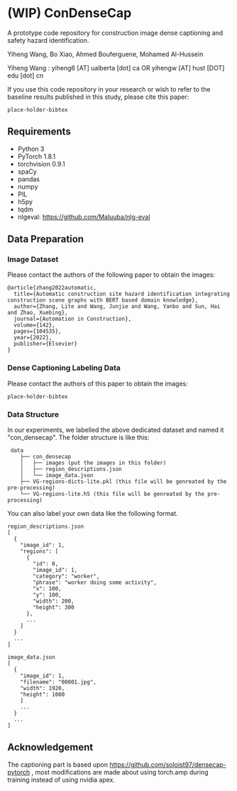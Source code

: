 # (WIP) ConDenseCap

A prototype code repository for construction image dense captioning and safety hazard identification.

Yiheng Wang, Bo Xiao, Ahmed Bouferguene, Mohamed Al-Hussein

Yiheng Wang : yiheng6 [AT] ualberta [dot] ca OR yihengw [AT] hust [DOT] edu [dot] cn

If you use this code repository in your research or wish to refer to the baseline results published in this study, please cite this paper:

```
place-holder-bibtex
```

## Requirements

- Python 3
- PyTorch 1.8.1
- torchvision 0.9.1
- spaCy
- pandas
- numpy
- PIL
- h5py
- tqdm
- nlgeval: https://github.com/Maluuba/nlg-eval

## Data Preparation

### Image Dataset

Please contact the authors of the following paper to obtain the images:

```
@article{zhang2022automatic,
  title={Automatic construction site hazard identification integrating construction scene graphs with BERT based domain knowledge},
  author={Zhang, Lite and Wang, Junjie and Wang, Yanbo and Sun, Hai and Zhao, Xuebing},
  journal={Automation in Construction},
  volume={142},
  pages={104535},
  year={2022},
  publisher={Elsevier}
}
```

### Dense Captioning Labeling Data

Please contact the authors of this paper to obtain the images:

```
place-holder-bibtex
```

### Data Structure

In our experiments, we labelled the above dedicated dataset and named it "con_densecap". The folder structure is like this:

```
 data
    ├── con_densecap
    │   ├── images (put the images in this folder)
    │   ├── region_descriptions.json
    │   └── image_data.json
    ├── VG-regions-dicts-lite.pkl (this file will be genreated by the pre-processing)
    └── VG-regions-lite.h5 (this file will be genreated by the pre-processing)
```

You can also label your own data like the following format.

```
region_descriptions.json
[
  {
    "image_id": 1,
    "regions": [
      {
        "id": 0,
        "image_id": 1,
        "category": "worker",
        "phrase": "worker doing some activity",
        "x": 100,
        "y": 100,
        "width": 200,
        "height": 300
      },
      ...
    ]
  }
  ...
]
```

```
image_data.json
[
  {
    "image_id": 1,
    "filename": "00001.jpg",
    "width": 1920,
    "height": 1080
    ]
    ...
  }
  ...
]
```

## Acknowledgement

The captioning part is based upon https://github.com/soloist97/densecap-pytorch , most modifications are made about using torch.amp during training instead of using nvidia apex.

